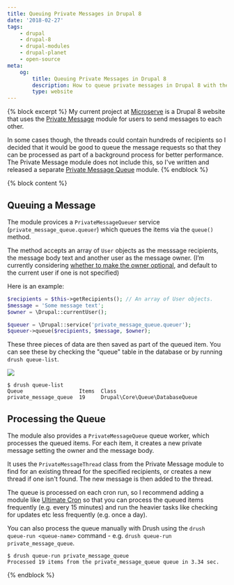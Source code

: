 ```yaml
---
title: Queuing Private Messages in Drupal 8
date: '2018-02-27'
tags:
    - drupal
    - drupal-8
    - drupal-modules
    - drupal-planet
    - open-source
meta:
    og:
        title: Queuing Private Messages in Drupal 8
        description: How to queue private messages in Drupal 8 with the Private Message Queue module.
        type: website
---
```

{% block excerpt %}
My current project at [Microserve][0] is a Drupal 8 website that uses the [Private Message][1] module for users to send messages to each other.

In some cases though, the threads could contain hundreds of recipients so I decided that it would be good to queue the message requests so that they can be processed as part of a background process for better performance. The Private Message module does not include this, so I've written and released a separate [Private Message Queue][2] module.
{% endblock %}

{% block content %}
## Queuing a Message

The module provices a `PrivateMessageQueuer` service (`private_message_queue.queuer`) which queues the items via the `queue()` method.

The method accepts an array of `User` objects as the messsage recipients, the message body text and another user as the message owner. (I’m currently considering [whether to make the owner optional][4], and default to the current user if one is not specified)

Here is an example:

```php
$recipients = $this->getRecipients(); // An array of User objects.
$message = 'Some message text';
$owner = \Drupal::currentUser();

$queuer = \Drupal::service('private_message_queue.queuer');
$queuer->queue($recipients, $message, $owner);
```

These three pieces of data are then saved as part of the queued item. You can see these by checking the "queue" table in the database or by running `drush queue-list`.

![](/dist/images/blog/private-message-queue.png)

```
$ drush queue-list
Queue                  Items  Class
private_message_queue  19     Drupal\Core\Queue\DatabaseQueue
```

## Processing the Queue

The module also provides a `PrivateMessageQueue` queue worker, which processes the queued items. For each item, it creates a new private message setting the owner and the message body.

It uses the `PrivateMessageThread` class from the Private Message module to find for an existing thread for the specified recipients, or creates a new thread if one isn't found. The new message is then added to the thread.

The queue is processed on each cron run, so I recommend adding a module like [Ultimate Cron][3] so that you can process the queued items frequently (e.g. every 15 minutes) and run the heavier tasks like checking for updates etc less frequently (e.g. once a day).

You can also process the queue manually with Drush using the `drush queue-run <queue-name>` command - e.g. `drush queue-run private_message_queue`.

```
$ drush queue-run private_message_queue
Processed 19 items from the private_message_queue queue in 3.34 sec.
```
{% endblock %}

[0]: {{site.companies.microserve.url}}
[1]: https://www.drupal.org/project/private_message
[2]: https://www.drupal.org/project/private_message_queue
[3]: https://www.drupal.org/project/ultimate_cron
[4]: https://www.drupal.org/project/private_message_queue/issues/2948233
